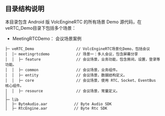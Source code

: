 ## 目录结构说明

本目录包含 Android 版 VolcEngineRTC 的所有场景 Demo 源代码，在veRTC_Demo目录下包括多个场景：
- MeetingRTCDemo： 会议场景案例

```
├─ veRTC_Demo                   // VolcEngineRTC场景化Demo，包括会议
│  │─ meetingrtcdemo            // 场景一：多人会议，包含屏幕分享
│  │  ├─ feature                // 会议场景，业务功能，包含房间，设置，登录等功能。
│  │  ├─ common                 // 会议场景，业务组件。
│  │  ├─ entity                 // 会议场景，数据结构定义。
│  │  ├─ core                   // 会议场景，使用 RTC、Socket、EventBus 核心组件。
│  │  ├─ resource               // 会议场景，常量定义。
│  
├─ lib 
│  ├─ ByteAudio.aar            // Byte Audio SDK 
│  ├─ RtcEngine.aar            // Byte Rtc SDK

```
